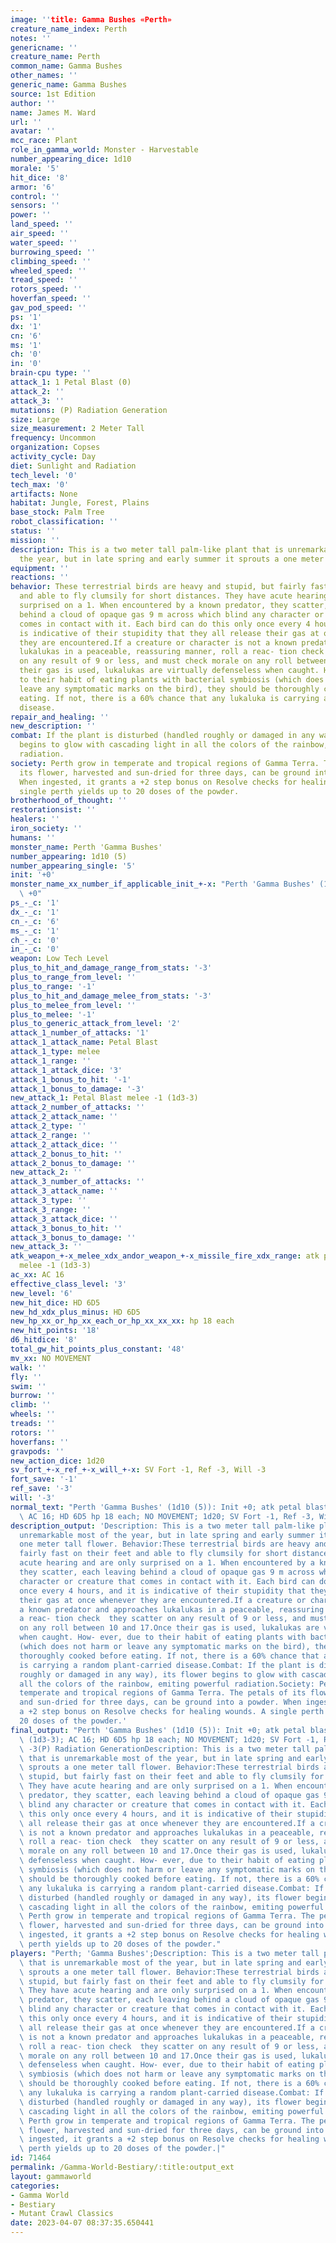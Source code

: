 ```yaml
---
image: ''title: Gamma Bushes «Perth»
creature_name_index: Perth
notes: ''
genericname: ''
creature_name: Perth
common_name: Gamma Bushes
other_names: ''
generic_name: Gamma Bushes
source: 1st Edition
author: ''
name: James M. Ward
url: ''
avatar: ''
mcc_race: Plant
role_in_gamma_world: Monster - Harvestable
number_appearing_dice: 1d10
morale: '5'
hit_dice: '8'
armor: '6'
control: ''
sensors: ''
power: ''
land_speed: ''
air_speed: ''
water_speed: ''
burrowing_speed: ''
climbing_speed: ''
wheeled_speed: ''
tread_speed: ''
rotors_speed: ''
hoverfan_speed: ''
gav_pod_speed: ''
ps: '1'
dx: '1'
cn: '6'
ms: '1'
ch: '0'
in: '0'
brain-cpu type: ''
attack_1: 1 Petal Blast (0)
attack_2: ''
attack_3: ''
mutations: (P) Radiation Generation
size: Large
size_measurement: 2 Meter Tall
frequency: Uncommon
organization: Copses
activity_cycle: Day
diet: Sunlight and Radiation
tech_level: '0'
tech_max: '0'
artifacts: None
habitat: Jungle, Forest, Plains
base_stock: Palm Tree
robot_classification: ''
status: ''
mission: ''
description: This is a two meter tall palm-like plant that is unremarkable most of
  the year, but in late spring and early summer it sprouts a one meter tall flower.
equipment: ''
reactions: ''
behavior: These terrestrial birds are heavy and stupid, but fairly fast on their feet
  and able to fly clumsily for short distances. They have acute hearing and are only
  surprised on a 1. When encountered by a known predator, they scatter, each leaving
  behind a cloud of opaque gas 9 m across which blind any character or creature that
  comes in contact with it. Each bird can do this only once every 4 hours, and it
  is indicative of their stupidity that they all release their gas at once whenever
  they are encountered.If a creature or character is not a known predator and approaches
  lukalukas in a peaceable, reassuring manner, roll a reac- tion check  they scatter
  on any result of 9 or less, and must check morale on any roll between 10 and 17.Once
  their gas is used, lukalukas are virtually defenseless when caught. How- ever, due
  to their habit of eating plants with bacterial symbiosis (which does not harm or
  leave any symptomatic marks on the bird), they should be thoroughly cooked before
  eating. If not, there is a 60% chance that any lukaluka is carrying a random plant-carried
  disease.
repair_and_healing: ''
new_description: ''
combat: If the plant is disturbed (handled roughly or damaged in any way), its flower
  begins to glow with cascading light in all the colors of the rainbow, emiting powerful
  radiation.
society: Perth grow in temperate and tropical regions of Gamma Terra. The petals of
  its flower, harvested and sun-dried for three days, can be ground into a powder.
  When ingested, it grants a +2 step bonus on Resolve checks for healing wounds. A
  single perth yields up to 20 doses of the powder.
brotherhood_of_thought: ''
restorationsist: ''
healers: ''
iron_society: ''
humans: ''
monster_name: Perth 'Gamma Bushes'
number_appearing: 1d10 (5)
number_appearing_single: '5'
init: '+0'
monster_name_xx_number_if_applicable_init_+-x: "Perth 'Gamma Bushes' (1d10 (5)): Init\
  \ +0"
ps_-_c: '1'
dx_-_c: '1'
cn_-_c: '6'
ms_-_c: '1'
ch_-_c: '0'
in_-_c: '0'
weapon: Low Tech Level
plus_to_hit_and_damage_range_from_stats: '-3'
plus_to_range_from_level: ''
plus_to_range: '-1'
plus_to_hit_and_damage_melee_from_stats: '-3'
plus_to_melee_from_level: ''
plus_to_melee: '-1'
plus_to_generic_attack_from_level: '2'
attack_1_number_of_attacks: '1'
attack_1_attack_name: Petal Blast
attack_1_type: melee
attack_1_range: ''
attack_1_attack_dice: '3'
attack_1_bonus_to_hit: '-1'
attack_1_bonus_to_damage: '-3'
new_attack_1: Petal Blast melee -1 (1d3-3)
attack_2_number_of_attacks: ''
attack_2_attack_name: ''
attack_2_type: ''
attack_2_range: ''
attack_2_attack_dice: ''
attack_2_bonus_to_hit: ''
attack_2_bonus_to_damage: ''
new_attack_2: ''
attack_3_number_of_attacks: ''
attack_3_attack_name: ''
attack_3_type: ''
attack_3_range: ''
attack_3_attack_dice: ''
attack_3_bonus_to_hit: ''
attack_3_bonus_to_damage: ''
new_attack_3: ''
atk_weapon_+-x_melee_xdx_andor_weapon_+-x_missile_fire_xdx_range: atk petal blast
  melee -1 (1d3-3)
ac_xx: AC 16
effective_class_level: '3'
new_level: '6'
new_hit_dice: HD 6D5
new_hd_xdx_plus_minus: HD 6D5
new_hp_xx_or_hp_xx_each_or_hp_xx_xx_xx: hp 18 each
new_hit_points: '18'
d6_hitdice: '8'
total_gw_hit_points_plus_constant: '48'
mv_xx: NO MOVEMENT
walk: ''
fly: ''
swim: ''
burrow: ''
climb: ''
wheels: ''
treads: ''
rotors: ''
hoverfans: ''
gravpods: ''
new_action_dice: 1d20
sv_fort_+-x_ref_+-x_will_+-x: SV Fort -1, Ref -3, Will -3
fort_save: '-1'
ref_save: '-3'
will: '-3'
normal_text: "Perth 'Gamma Bushes' (1d10 (5)): Init +0; atk petal blast melee -1 (1d3-3);\
  \ AC 16; HD 6D5 hp 18 each; NO MOVEMENT; 1d20; SV Fort -1, Ref -3, Will -3"
description_output: 'Description: This is a two meter tall palm-like plant that is
  unremarkable most of the year, but in late spring and early summer it sprouts a
  one meter tall flower. Behavior:These terrestrial birds are heavy and stupid, but
  fairly fast on their feet and able to fly clumsily for short distances. They have
  acute hearing and are only surprised on a 1. When encountered by a known predator,
  they scatter, each leaving behind a cloud of opaque gas 9 m across which blind any
  character or creature that comes in contact with it. Each bird can do this only
  once every 4 hours, and it is indicative of their stupidity that they all release
  their gas at once whenever they are encountered.If a creature or character is not
  a known predator and approaches lukalukas in a peaceable, reassuring manner, roll
  a reac- tion check  they scatter on any result of 9 or less, and must check morale
  on any roll between 10 and 17.Once their gas is used, lukalukas are virtually defenseless
  when caught. How- ever, due to their habit of eating plants with bacterial symbiosis
  (which does not harm or leave any symptomatic marks on the bird), they should be
  thoroughly cooked before eating. If not, there is a 60% chance that any lukaluka
  is carrying a random plant-carried disease.Combat: If the plant is disturbed (handled
  roughly or damaged in any way), its flower begins to glow with cascading light in
  all the colors of the rainbow, emiting powerful radiation.Society: Perth grow in
  temperate and tropical regions of Gamma Terra. The petals of its flower, harvested
  and sun-dried for three days, can be ground into a powder. When ingested, it grants
  a +2 step bonus on Resolve checks for healing wounds. A single perth yields up to
  20 doses of the powder.'
final_output: "Perth 'Gamma Bushes' (1d10 (5)): Init +0; atk petal blast melee -1\
  \ (1d3-3); AC 16; HD 6D5 hp 18 each; NO MOVEMENT; 1d20; SV Fort -1, Ref -3, Will\
  \ -3(P) Radiation GenerationDescription: This is a two meter tall palm-like plant\
  \ that is unremarkable most of the year, but in late spring and early summer it\
  \ sprouts a one meter tall flower. Behavior:These terrestrial birds are heavy and\
  \ stupid, but fairly fast on their feet and able to fly clumsily for short distances.\
  \ They have acute hearing and are only surprised on a 1. When encountered by a known\
  \ predator, they scatter, each leaving behind a cloud of opaque gas 9 m across which\
  \ blind any character or creature that comes in contact with it. Each bird can do\
  \ this only once every 4 hours, and it is indicative of their stupidity that they\
  \ all release their gas at once whenever they are encountered.If a creature or character\
  \ is not a known predator and approaches lukalukas in a peaceable, reassuring manner,\
  \ roll a reac- tion check  they scatter on any result of 9 or less, and must check\
  \ morale on any roll between 10 and 17.Once their gas is used, lukalukas are virtually\
  \ defenseless when caught. How- ever, due to their habit of eating plants with bacterial\
  \ symbiosis (which does not harm or leave any symptomatic marks on the bird), they\
  \ should be thoroughly cooked before eating. If not, there is a 60% chance that\
  \ any lukaluka is carrying a random plant-carried disease.Combat: If the plant is\
  \ disturbed (handled roughly or damaged in any way), its flower begins to glow with\
  \ cascading light in all the colors of the rainbow, emiting powerful radiation.Society:\
  \ Perth grow in temperate and tropical regions of Gamma Terra. The petals of its\
  \ flower, harvested and sun-dried for three days, can be ground into a powder. When\
  \ ingested, it grants a +2 step bonus on Resolve checks for healing wounds. A single\
  \ perth yields up to 20 doses of the powder."
players: "Perth; 'Gamma Bushes';Description: This is a two meter tall palm-like plant\
  \ that is unremarkable most of the year, but in late spring and early summer it\
  \ sprouts a one meter tall flower. Behavior:These terrestrial birds are heavy and\
  \ stupid, but fairly fast on their feet and able to fly clumsily for short distances.\
  \ They have acute hearing and are only surprised on a 1. When encountered by a known\
  \ predator, they scatter, each leaving behind a cloud of opaque gas 9 m across which\
  \ blind any character or creature that comes in contact with it. Each bird can do\
  \ this only once every 4 hours, and it is indicative of their stupidity that they\
  \ all release their gas at once whenever they are encountered.If a creature or character\
  \ is not a known predator and approaches lukalukas in a peaceable, reassuring manner,\
  \ roll a reac- tion check  they scatter on any result of 9 or less, and must check\
  \ morale on any roll between 10 and 17.Once their gas is used, lukalukas are virtually\
  \ defenseless when caught. How- ever, due to their habit of eating plants with bacterial\
  \ symbiosis (which does not harm or leave any symptomatic marks on the bird), they\
  \ should be thoroughly cooked before eating. If not, there is a 60% chance that\
  \ any lukaluka is carrying a random plant-carried disease.Combat: If the plant is\
  \ disturbed (handled roughly or damaged in any way), its flower begins to glow with\
  \ cascading light in all the colors of the rainbow, emiting powerful radiation.Society:\
  \ Perth grow in temperate and tropical regions of Gamma Terra. The petals of its\
  \ flower, harvested and sun-dried for three days, can be ground into a powder. When\
  \ ingested, it grants a +2 step bonus on Resolve checks for healing wounds. A single\
  \ perth yields up to 20 doses of the powder.|"
id: 71464
permalink: /Gamma-World-Bestiary/:title:output_ext
layout: gammaworld
categories:
- Gamma World
- Bestiary
- Mutant Crawl Classics
date: 2023-04-07 08:37:35.650441
---
```

